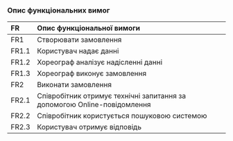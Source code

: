 ### Опис функціональних вимог
|FR|Опис функціональної вимоги|
|:-|:-|
|FR1|Створювати замовлення|
|FR1.1|Користувач надає данні|
|FR1.2|Хореограф аналізує надісленні данні|
|FR1.3|Хореограф виконує замовлення|
|FR2|Виконати замовлення|
|FR2.1|Співробітник отримує технічні запитання за допомогою Online-повідомлення|
|FR2.2|Співробітник користується пошуковою системою|
|FR2.3|Користувач отримує відповідь|
